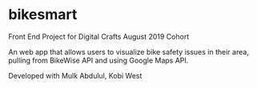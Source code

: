 # bikesmart
Front End Project for Digital Crafts August 2019 Cohort

An web app that allows users to visualize bike safety issues in their area, pulling from BikeWise API and using Google Maps API.

Developed with Mulk Abdulul, Kobi West
